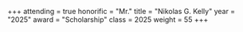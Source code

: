 +++
attending = true
honorific = "Mr."
title     = "Nikolas G. Kelly"
year      = "2025"
award     = "Scholarship"
class     = 2025
weight    = 55
+++

